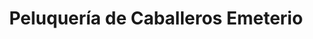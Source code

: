 ---
title: "Peluquería de Caballeros Emeterio"
url: /zamora/peluqueria-de-caballeros-emeterio/
shop: peluquería
---